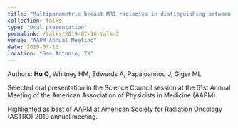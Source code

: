 ```yaml
---
title: "Multiparametric breast MRI radiomics in distinguishing between benign and malignant breast lesions"
collection: talks
type: "Oral presentation"
permalink: /talks/2019-07-16-talk-2
venue: "AAPM Annual Meeting"
date: 2019-07-16
location: "San Antonio, TX"
---
```


Authors: <strong>Hu Q</strong>, Whitney HM, Edwards A, Papaioannou J, Giger ML

Selected oral presentation in the Science Council session at the 61st Annual Meeting of the American Association of Physicists in Medicine (AAPM). 

Highlighted as best of AAPM at American Society for Radiation Oncology (ASTRO) 2019 annual meeting.